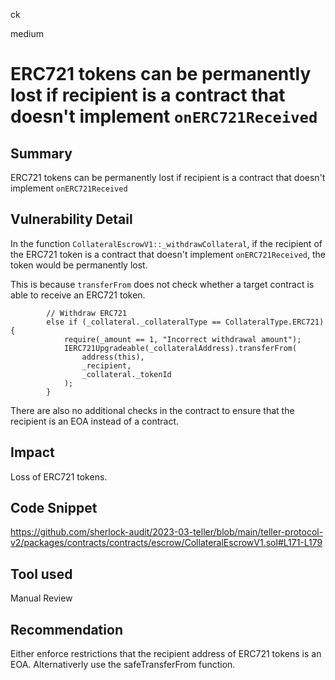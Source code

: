 ck

medium

# ERC721 tokens can be permanently lost if recipient is a contract that doesn't implement `onERC721Received`

## Summary

ERC721 tokens can be permanently lost if recipient is a contract that doesn't implement `onERC721Received`

## Vulnerability Detail

In the function `CollateralEscrowV1::_withdrawCollateral`, if the recipient of the ERC721 token is a contract that doesn't implement `onERC721Received`, the token would be permanently lost.

This is because `transferFrom` does not check whether a target contract is able to receive an ERC721 token. 

```solidity
        // Withdraw ERC721
        else if (_collateral._collateralType == CollateralType.ERC721) {
            require(_amount == 1, "Incorrect withdrawal amount");
            IERC721Upgradeable(_collateralAddress).transferFrom(
                address(this),
                _recipient,
                _collateral._tokenId
            );
        }
```

There are also no additional checks in the contract to ensure that the recipient is an EOA instead of a contract.
 
## Impact

Loss of ERC721 tokens.

## Code Snippet

https://github.com/sherlock-audit/2023-03-teller/blob/main/teller-protocol-v2/packages/contracts/contracts/escrow/CollateralEscrowV1.sol#L171-L179

## Tool used

Manual Review

## Recommendation

Either enforce restrictions that the recipient address of ERC721 tokens is an EOA. Alternativerly use the safeTransferFrom function.